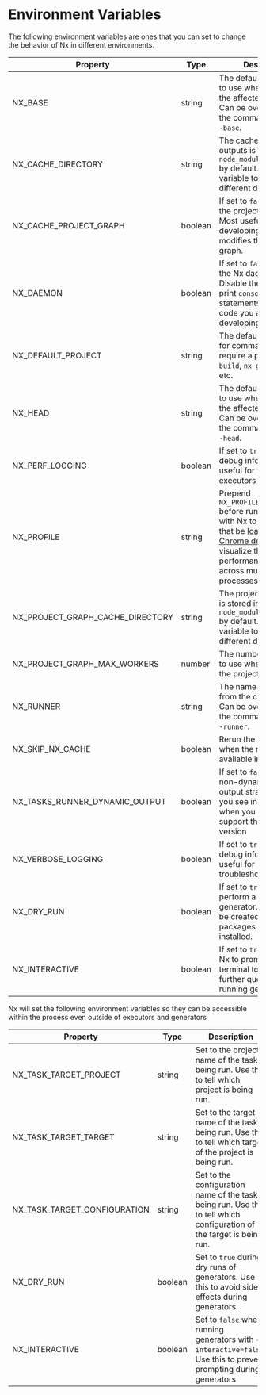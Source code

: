 # Environment Variables

The following environment variables are ones that you can set to change the behavior of Nx in different environments.

| Property                         | Type    | Description                                                                                                                                                                                                                  |
| -------------------------------- | ------- | ---------------------------------------------------------------------------------------------------------------------------------------------------------------------------------------------------------------------------- |
| NX_BASE                          | string  | The default base branch to use when calculating the affected projects. Can be overridden on the command line with `--base`.                                                                                                  |
| NX_CACHE_DIRECTORY               | string  | The cache for task outputs is stored in `node_modules/.cache/nx` by default. Set this variable to use a different directory.                                                                                                 |
| NX_CACHE_PROJECT_GRAPH           | boolean | If set to `false`, disables the project graph cache. Most useful when developing a plugin that modifies the project graph.                                                                                                   |
| NX_DAEMON                        | boolean | If set to `false`, disables the Nx daemon process. Disable the daemon to print `console.log` statements in plugin code you are developing.                                                                                   |
| NX_DEFAULT_PROJECT               | string  | The default project used for commands which require a project. e.g. `nx build`, `nx g component`, etc.                                                                                                                       |
| NX_HEAD                          | string  | The default head branch to use when calculating the affected projects. Can be overridden on the command line with `--head`.                                                                                                  |
| NX_PERF_LOGGING                  | boolean | If set to `true`, will print debug information useful for for profiling executors and Nx itself                                                                                                                              |
| NX_PROFILE                       | string  | Prepend `NX_PROFILE=profile.json` before running targets with Nx to generate a file that be [loaded in Chrome dev tools](/recipes/other/performance-profiling) to visualize the performance of Nx across multiple processes. |
| NX_PROJECT_GRAPH_CACHE_DIRECTORY | string  | The project graph cache is stored in `node_modules/.cache/nx` by default. Set this variable to use a different directory.                                                                                                    |
| NX_PROJECT_GRAPH_MAX_WORKERS     | number  | The number of workers to use when calculating the project graph.                                                                                                                                                             |
| NX_RUNNER                        | string  | The name of task runner from the config to use. Can be overridden on the command line with `--runner`.                                                                                                                       |
| NX_SKIP_NX_CACHE                 | boolean | Rerun the tasks even when the results are available in the cache                                                                                                                                                             |
| NX_TASKS_RUNNER_DYNAMIC_OUTPUT   | boolean | If set to `false`, will use non-dynamic terminal output strategy (what you see in CI), even when you terminal can support the dynamic version                                                                                |
| NX_VERBOSE_LOGGING               | boolean | If set to `true`, will print debug information useful for troubleshooting                                                                                                                                                    |
| NX_DRY_RUN                       | boolean | If set to `true`, will perform a dry run of the generator. No files will be created and no packages will be installed.                                                                                                       |
| NX_INTERACTIVE                   | boolean | If set to `true`, will allow Nx to prompt you in the terminal to answer some further questions when running generators.                                                                                                      |

Nx will set the following environment variables so they can be accessible within the process even outside of executors and generators

| Property                     | Type    | Description                                                                                                           |
| ---------------------------- | ------- | --------------------------------------------------------------------------------------------------------------------- |
| NX_TASK_TARGET_PROJECT       | string  | Set to the project name of the task being run. Use this to tell which project is being run.                           |
| NX_TASK_TARGET_TARGET        | string  | Set to the target name of the task being run. Use this to tell which target of the project is being run.              |
| NX_TASK_TARGET_CONFIGURATION | string  | Set to the configuration name of the task being run. Use this to tell which configuration of the target is being run. |
| NX_DRY_RUN                   | boolean | Set to `true` during dry runs of generators. Use this to avoid side effects during generators.                        |
| NX_INTERACTIVE               | boolean | Set to `false` when running generators with `--interactive=false`. Use this to prevent prompting during generators    |
